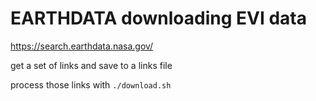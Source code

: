 # EARTHDATA downloading EVI data

https://search.earthdata.nasa.gov/


get a set of links and save to a links file

process those links with `./download.sh`
